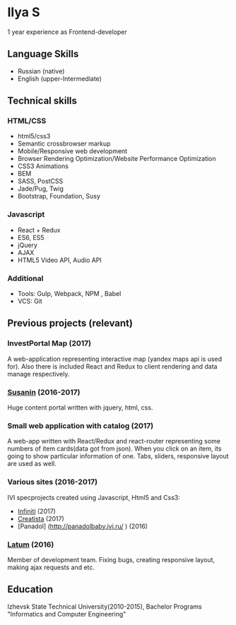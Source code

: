 # Ilya S

1 year experience as Frontend-developer

## Language Skills

* Russian (native)
* English (upper-Intermediate)


## Technical skills

### HTML/CSS

* html5/css3
* Semantic crossbrowser markup
* Mobile/Responsive web development
* Browser Rendering Optimization/Website Performance Optimization
* CSS3 Animations
* BEM
* SASS, PostCSS
* Jade/Pug, Twig
* Bootstrap, Foundation, Susy


### Javascript

* React + Redux
* ES6, ES5
* jQuery
* AJAX
* HTML5 Video API, Audio API


### Additional
* Tools: Gulp, Webpack, NPM , Babel
* VCS: Git



## Previous projects (relevant)
### InvestPortal Map (2017)
A web-application representing interactive map (yandex maps api is used for). Also there is included React and Redux to client rendering and data manage respectively.

### [Susanin](https://susanin.news/) (2016-2017)
Huge content portal written with jquery, html, css.

### Small web application with catalog (2017)
A web-app written with React/Redux and react-router representing some numbers of item cards(data got from json). When
you click on an item, its going to show particular information of one. Tabs, sliders, responsive layout are used as well.

### Various sites (2016-2017)

IVI specprojects created using Javascript, Html5 and Css3:

* [Infiniti](https://infiniti.ivi.ru/) (2017)
* [Creatista](https://creatista.ivi.ru/) (2017)
* [Panadol] (http://panadolbaby.ivi.ru/ ) (2016)

### [Latum](http://latum.pro/) (2016)

Member of development team. Fixing bugs, creating responsive layout, making ajax requests and etc.

## Education

Izhevsk State Technical University(2010-2015), Bachelor Programs "Informatics and Computer Engineering"
